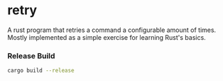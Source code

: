 # retry

A rust program that retries a command a configurable amount of times. Mostly implemented as a simple exercise for learning Rust's basics.

### Release Build

```bash
cargo build --release
```
